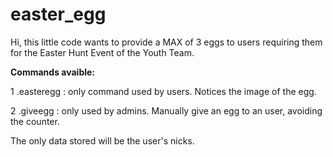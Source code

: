 # easter_egg

Hi, this little code wants to provide a MAX of 3 eggs to users requiring them for the Easter Hunt Event of the Youth Team.

**Commands avaible:**

1 .easteregg  : only command used by users. Notices the image of the egg.      

2 .giveegg    : only used by admins. Manually give an egg to an user, avoiding the counter.         


The only data stored will be the user's nicks. 
